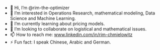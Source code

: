 - 👋 Hi, I’m @rim-the-optimizer
- 👀 I’m interested in Operations Research, mathematical modeling, Data Science and Machine Learning.
- 🌱 I’m currently learning about pricing models.
- 💞️ I’m looking to collaborate on logistical and mathematical issues.
- 📫 How to reach me: www.linkedin.com/in/rim-chmielowitz
- ⚡ Fun fact: I speak Chinese, Arabic and German.
<!---
rim-the-optimizer/rim-the-optimizer is a ✨ special ✨ repository because its `README.md` (this file) appears on your GitHub profile.
You can click the Preview link to take a look at your changes.
--->
